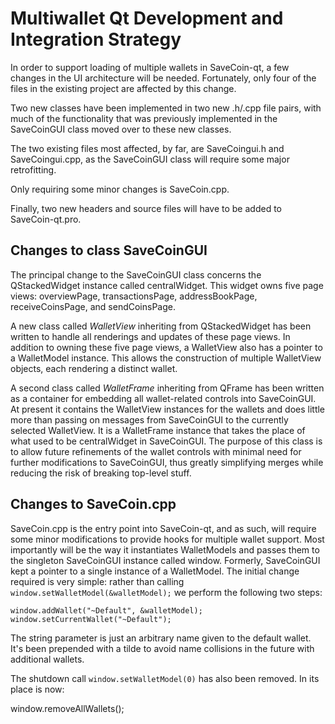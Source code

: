 Multiwallet Qt Development and Integration Strategy
===================================================

In order to support loading of multiple wallets in SaveCoin-qt, a few changes in the UI architecture will be needed.
Fortunately, only four of the files in the existing project are affected by this change.

Two new classes have been implemented in two new .h/.cpp file pairs, with much of the functionality that was previously
implemented in the SaveCoinGUI class moved over to these new classes.

The two existing files most affected, by far, are SaveCoingui.h and SaveCoingui.cpp, as the SaveCoinGUI class will require
some major retrofitting.

Only requiring some minor changes is SaveCoin.cpp.

Finally, two new headers and source files will have to be added to SaveCoin-qt.pro.

Changes to class SaveCoinGUI
---------------------------
The principal change to the SaveCoinGUI class concerns the QStackedWidget instance called centralWidget.
This widget owns five page views: overviewPage, transactionsPage, addressBookPage, receiveCoinsPage, and sendCoinsPage.

A new class called *WalletView* inheriting from QStackedWidget has been written to handle all renderings and updates of
these page views. In addition to owning these five page views, a WalletView also has a pointer to a WalletModel instance.
This allows the construction of multiple WalletView objects, each rendering a distinct wallet.

A second class called *WalletFrame* inheriting from QFrame has been written as a container for embedding all wallet-related
controls into SaveCoinGUI. At present it contains the WalletView instances for the wallets and does little more than passing on messages
from SaveCoinGUI to the currently selected WalletView. It is a WalletFrame instance
that takes the place of what used to be centralWidget in SaveCoinGUI. The purpose of this class is to allow future
refinements of the wallet controls with minimal need for further modifications to SaveCoinGUI, thus greatly simplifying
merges while reducing the risk of breaking top-level stuff.

Changes to SaveCoin.cpp
----------------------
SaveCoin.cpp is the entry point into SaveCoin-qt, and as such, will require some minor modifications to provide hooks for
multiple wallet support. Most importantly will be the way it instantiates WalletModels and passes them to the
singleton SaveCoinGUI instance called window. Formerly, SaveCoinGUI kept a pointer to a single instance of a WalletModel.
The initial change required is very simple: rather than calling `window.setWalletModel(&walletModel);` we perform the
following two steps:

	window.addWallet("~Default", &walletModel);
	window.setCurrentWallet("~Default");

The string parameter is just an arbitrary name given to the default wallet. It's been prepended with a tilde to avoid name collisions in the future with additional wallets.

The shutdown call `window.setWalletModel(0)` has also been removed. In its place is now:

window.removeAllWallets();
